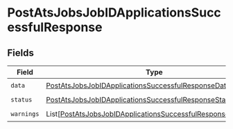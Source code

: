 # PostAtsJobsJobIDApplicationsSuccessfulResponse


## Fields

| Field                                                                                                                                         | Type                                                                                                                                          | Required                                                                                                                                      | Description                                                                                                                                   |
| --------------------------------------------------------------------------------------------------------------------------------------------- | --------------------------------------------------------------------------------------------------------------------------------------------- | --------------------------------------------------------------------------------------------------------------------------------------------- | --------------------------------------------------------------------------------------------------------------------------------------------- |
| `data`                                                                                                                                        | [PostAtsJobsJobIDApplicationsSuccessfulResponseData](../../models/shared/postatsjobsjobidapplicationssuccessfulresponsedata.md)               | :heavy_check_mark:                                                                                                                            | N/A                                                                                                                                           |
| `status`                                                                                                                                      | [PostAtsJobsJobIDApplicationsSuccessfulResponseStatus](../../models/shared/postatsjobsjobidapplicationssuccessfulresponsestatus.md)           | :heavy_check_mark:                                                                                                                            | N/A                                                                                                                                           |
| `warnings`                                                                                                                                    | List[[PostAtsJobsJobIDApplicationsSuccessfulResponseWarnings](../../models/shared/postatsjobsjobidapplicationssuccessfulresponsewarnings.md)] | :heavy_check_mark:                                                                                                                            | N/A                                                                                                                                           |